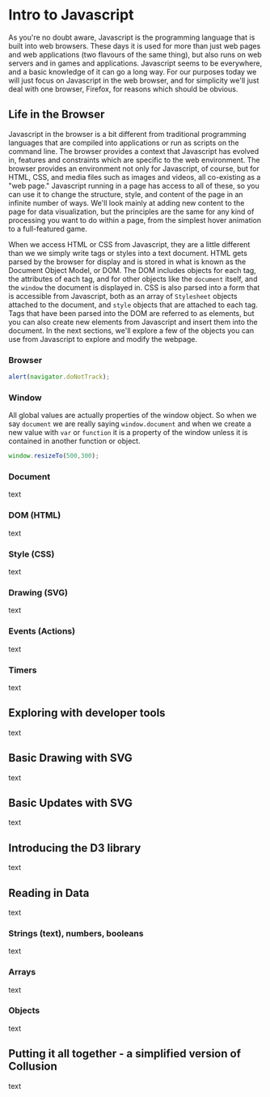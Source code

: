 # Intro to Javascript

As you're no doubt aware, Javascript is the programming language that is built into web browsers. These days it is used for more than just web pages and web applications (two flavours of the same thing), but also runs on web servers and in games and applications. Javascript seems to be everywhere, and a basic knowledge of it can go a long way. For our purposes today we will just focus on Javascript in the web browser, and for simplicity we'll just deal with one browser, Firefox, for reasons which should be obvious.

## Life in the Browser

Javascript in the browser is a bit different from traditional programming languages that are compiled into applications or run as scripts on the command line. The browser provides a context that Javascript has evolved in, features and constraints which are specific to the web environment. The browser provides an environment not only for Javascript, of course, but for HTML, CSS, and media files such as images and videos, all co-existing as a "web page." Javascript running in a page has access to all of these, so you can use it to change the structure, style, and content of the page in an infinite number of ways. We'll look mainly at adding new content to the page for data visualization, but the principles are the same for any kind of processing you want to do within a page, from the simplest hover animation to a full-featured game.

When we access HTML or CSS from Javascript, they are a little different than we we simply write tags or styles into a text document. HTML gets parsed by the browser for display and is stored in what is known as the Document Object Model, or DOM. The DOM includes objects for each tag, the attributes of each tag, and for other objects like the `document` itself, and the `window` the document is displayed in. CSS is also parsed into a form that is accessible from Javascript, both as an array of `Stylesheet` objects attached to the document, and `style` objects that are attached to each tag. Tags that have been parsed into the DOM are referred to as elements, but you can also create new elements from Javascript and insert them into the document. In the next sections, we'll explore a few of the objects you can use from Javascript to explore and modify the webpage.

### Browser

``` javascript
alert(navigator.doNotTrack);
```

### Window

All global values are actually properties of the window object. So when we say `document` we are really saying `window.document` and when we create a new value with `var` or `function` it is a property of the window unless it is contained in another function or object.

``` javascript
window.resizeTo(500,300);
```
### Document

text

### DOM (HTML)

text

### Style (CSS)

text

### Drawing (SVG)

text

### Events (Actions)

text

### Timers

text

## Exploring with developer tools

text

## Basic Drawing with SVG

text

## Basic Updates with SVG

text

## Introducing the D3 library

text

## Reading in Data

text

### Strings (text), numbers, booleans

text

### Arrays

text

### Objects

text

## Putting it all together - a simplified version of Collusion

text